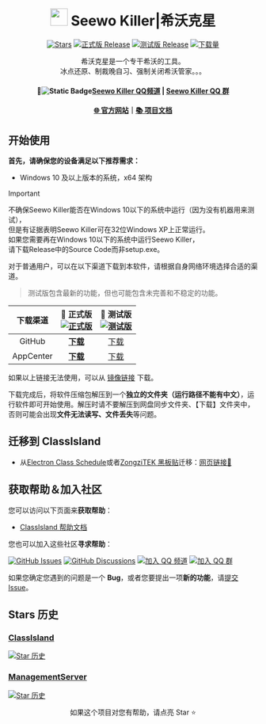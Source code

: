 <div align="center">

# <image src="https://image.whstu.us.kg/clabel_friends_badge.png" height="35"/> Seewo Killer|希沃克星

<!--![Banner](https://github.com/user-attachments/assets/a815dd7d-8343-4da5-aee4-3f754aa297e4)-->

[![Stars](https://img.shields.io/github/stars/whstu/SeewoKiller?label=Stars)](https://github.com/ClassIsland/ClassIsland)
[![正式版 Release](https://img.shields.io/github/v/release/whstu/SeewoKiller?style=flat-square&color=%233fb950&label=正式版)](https://github.com/whstu/SeewoKiller/releases/latest)
[![测试版 Release](https://img.shields.io/github/v/release/whstu/SeewoKiller?include_prereleases&style=flat-square&label=测试版)](https://github.com/whstu/SeewoKiller/releases/)
[![下载量](https://img.shields.io/github/downloads/whstu/SeewoKiller/total?style=social&label=下载量&logo=github)](https://github.com/whstu/SeewoKiller/releases/latest)

希沃克星是一个专干希沃的工具。<br/>
冰点还原、制裁晚自习、强制关闭希沃管家。。。

#### 💬![Static Badge](https://img.shields.io/badge/%E5%BC%80%E5%8F%91%E4%B8%AD-%E6%9A%82%E4%B8%8D%E5%BC%80%E6%94%BE-yellow)[Seewo Killer QQ频道](https://pd.qq.com/s/grr6qwqwj) | [Seewo Killer QQ 群](https://qm.qq.com/q/hjafI6eZBC)

#### [🌐 官方网站](https://whstu.us.kg/download/seewokiller/)｜[📚 项目文档](https://github.com/whstu/SeewoKiller/wiki)
<!--｜[🗳 功能投票](https://github.com/ClassIsland/voting/discussions?discussions_q=is%3Aopen+sort%3Atop)-->

<!--###### [观看介绍视频，快速了解突破创新 →](https://bilibili.com/video/BV1Lt421n7op/)-->

</div>

## 开始使用

**首先，请确保您的设备满足以下推荐需求：**

- Windows 10 及以上版本的系统，x64 架构

> [!IMPORTANT]
> 不确保Seewo Killer能否在Windows 10以下的系统中运行（因为没有机器用来测试），
> <br/>但是有证据表明Seewo Killer可在32位Windows XP上正常运行。
> <br/>如果您需要再在Windows 10以下的系统中运行Seewo Killer，
> <br/>请下载Release中的Source Code而非setup.exe。

对于普通用户，可以在以下渠道下载到本软件，请根据自身网络环境选择合适的渠道。

> 测试版包含最新的功能，但也可能包含未完善和不稳定的功能。

| 下载渠道  | **🚀 正式版**<br/>[![正式版](https://img.shields.io/github/v/release/ClassIsland/ClassIsland?style=flat-square&color=%233fb950&label=)](https://github.com/ClassIsland/ClassIsland/releases/latest) | 🚧 测试版<br/>[![测试版](https://img.shields.io/github/v/release/ClassIsland/ClassIsland?include_prereleases&style=flat-square&label=)](https://github.com/ClassIsland/ClassIsland/releases/) |
| :-------: | :-------------------------------------------------------------------------------------------------------------------------------------------------------------------------------------------------: | :-------------------------------------------------------------------------------------------------------------------------------------------------------------------------------------------: |
|  GitHub   |                                                            [**下载**](https://github.com/ClassIsland/ClassIsland/releases/latest)                                                            |                                                              [下载](https://github.com/ClassIsland/ClassIsland/releases)                                                               |
| AppCenter |                                    [**下载**](https://install.appcenter.ms/users/hellowrc/apps/classisland/distribution_groups/public/releases/latest)                                    |                                 [下载](https://install.appcenter.ms/users/hellowrc/apps/classisland/distribution_groups/publicbeta/releases/latest)                                 |

如果以上链接无法使用，可以从 [镜像链接](https://docs.classisland.tech/app/setup#%E4%B8%8B%E8%BD%BD%E5%BA%94%E7%94%A8%E6%9C%AC%E4%BD%93) 下载。

下载完成后，将软件压缩包解压到一个**独立的文件夹（运行路径不能有中文）**，运行软件即可开始使用。解压时请不要解压到网盘同步文件夹、【下载】文件夹中，否则可能会出现**文件无法读写、文件丢失**等问题。

## 迁移到 ClassIsland

- 从[Electron Class Schedule](https://github.com/EnderWolf006/ElectronClassSchedule)或者[ZongziTEK 黑板贴](https://github.com/STBBRD/ZongziTEK-Blackboard-Sticker)迁移：[网页链接🔗](https://migrate.classisland.tech)


## 获取帮助＆加入社区

您可以访问以下页面来**获取帮助**：

- [ClassIsland 帮助文档](https://docs.classisland.tech/app)

您也可以加入这些社区**寻求帮助**：

[![GitHub Issues](https://img.shields.io/github/issues-search/ClassIsland/ClassIsland?query=is%3Aopen&style=flat-square&logo=github&label=Issues&color=%233fb950)](https://github.com/ClassIsland/ClassIsland/issues)
[![GitHub Discussions](https://img.shields.io/github/discussions/ClassIsland/ClassIsland?style=flat-square&logo=Github&label=Discussions)](https://github.com/ClassIsland/ClassIsland/discussions)
[![加入 QQ 频道](https://img.shields.io/badge/QQ_%E9%A2%91%E9%81%93-classisland-%230066cc?style=flat-square&logo=TencentQQ)](https://pd.qq.com/s/scb3wzia)
[![加入 QQ 群](https://img.shields.io/badge/QQ_%E7%BE%A4-958840932-%230066cc?style=flat-square&logo=TencentQQ)](https://qm.qq.com/q/4NsDQKiAuQ)

如果您确定您遇到的问题是一个 **Bug**，或者您要提出一项**新的功能**，请[提交 Issue](https://github.com/ClassIsland/ClassIsland/issues/new/choose)。

## Stars 历史

### [ClassIsland](https://github.com/ClassIsland/ClassIsland/)

[![Star 历史](https://starchart.cc/ClassIsland/ClassIsland.svg?variant=adaptive)](https://starchart.cc/ClassIsland/ClassIsland)

### [ManagementServer](https://github.com/ClassIsland/ClassIsland/)

[![Star 历史](https://starchart.cc/ClassIsland/ManagementServer.svg?variant=adaptive)](https://starchart.cc/ClassIsland/ManagementServer)

<div align="center">

如果这个项目对您有帮助，请点亮 Star ⭐

</div>
